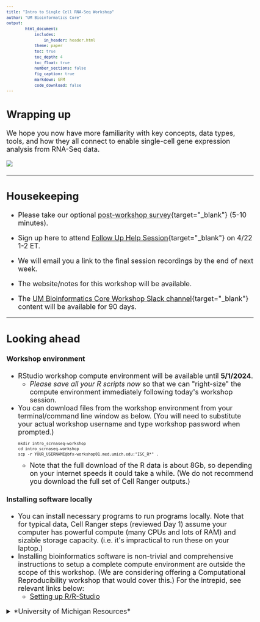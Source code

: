 ```yaml
---
title: "Intro to Single Cell RNA-Seq Workshop"
author: "UM Bioinformatics Core"
output:
        html_document:
            includes:
                in_header: header.html
            theme: paper
            toc: true
            toc_depth: 4
            toc_float: true
            number_sections: false
            fig_caption: true
            markdown: GFM
            code_download: false
---
```


<style type="text/css">

body, td {
   font-size: 18px;
}
code.r{
  font-size: 12px;
}
pre {
  font-size: 12px
}

a.external {
    background: url(images/external-link.png) center right no-repeat;
    padding-right: 13px;
}
</style>

## Wrapping up

We hope you now have more familiarity with key concepts, data types, tools, and how they all
connect to enable single-cell gene expression analysis from RNA-Seq data.

![](images/wayfinder/wayfinder_workshop_wrap_up.png)

---

## Housekeeping

- Please take our optional [post-workshop survey](https://forms.gle/mafY39iccNRoEAVZ8){target="_blank"} (5-10 minutes).

- Sign up here to attend [Follow Up Help Session](https://forms.gle/9ZxC3zj8EuFYXeos5){target="_blank"} on 4/22 1-2 ET.

- We will email you a link to the final session recordings by the end of next week.

- The website/notes for this workshop will be available.

- The [UM Bioinformatics Core Workshop Slack channel](https://umbioinfcoreworkshops.slack.com){target="_blank"} content will be available for 90 days.

---

## Looking ahead

#### Workshop environment
- RStudio workshop compute environment will be available until **5/1/2024**.
  - _Please save all your R scripts now_ so that we can "right-size" the compute environment immediately following today's workshop session.
- You can download files from the workshop environment from your terminal/command line window as below. 
  (You will need to substitute your actual workshop username and type workshop password when prompted.)
  ```
  mkdir intro_scrnaseq-workshop
  cd intro_scrnaseq-workshop
  scp -r YOUR_USERNAME@bfx-workshop01.med.umich.edu:"ISC_R*" .
  ```
  - Note that the full download of the R data is about 8Gb, so depending on your internet 
    speeds it could take a while. (We do not recommend you download the full set of Cell 
    Ranger outputs.)

#### Installing software locally
  - You can install necessary programs to run programs locally. Note
    that for typical data, Cell Ranger steps (reviewed Day 1) assume your 
    computer has powerful compute (many CPUs and lots of RAM) and sizable 
    storage capacity. (i.e. it's impractical to run these on your laptop.)
  - Installing bioinformatics software is non-trivial and comprehensive instructions
    to setup a complete compute environment are outside the scope of this workshop.
    (We are considering offering a Computational Reproducibility workshop that
    would cover this.) For the intrepid, see relevant links below:
    - [Setting up R/R-Studio](workshop_setup/setup_instructions_advanced.html)

<details>
<summary>*University of Michigan Resources*</summary>
- [UM CoderSpaces "office hours"](https://datascience.isr.umich.edu/events/coderspaces/){target="_blank"} and UM CoderSpaces Slack workspace. _(See "Useful Resources" section of the CoderSpaces page for instructions on how to join the CoderSpaces Slack workspace.)_
- Upcoming [UM Advanced Research Computing workshops](https://arc.umich.edu/events/){target="_blank"}.
- Advanced Research Computing (ARC) at University of Michigan hosts a
  high-performance computing (HPC) platform called _Great Lakes_ which combines
  high-end computers, fast/resilient storage, and pre-installed software.
  Great Lakes may be a good resource for folks who need to run the more compute
  intensive steps and a substantial block of compute and storage is subsidized
  by ARC making it essentially free to many UM researchers.
  - About [Great Lakes](https://arc.umich.edu/greatlakes/){target="_blank"}.
  - About the ARC [Research Computing Package](https://arc.umich.edu/umrcp/){target="_blank"}.
  - Videos on [getting started with Great Lakes](https://www.mivideo.it.umich.edu/channel/ARC-TS%2BTraining/181860561/){target="_blank"}. (Videos are available to UM folks.)


## Resources for continued learning
  - Learning bioinformatic analyses is more like a process than a task. Resources 
    to consider:
    - A CZI NDCN curated list of resources for [self-guided learning](https://ndcn.github.io/self-guided-learning/)
    - UM Bioinformatics Core links to [training resources/workshops](https://brcf.medicine.umich.edu/cores/bioinformatics-core/training/){target="_blank"}.
    - **Techniques in Bash and R**
      - Lesson plans from the UM Bioinformatics Core's recent [Computational Foundations Workshop](https://umich-brcf-bioinf.github.io/workshop-computational-foundations/main/html/){target="_blank"}.
      - Lessons and workshops in Bash / Git / R / Python : <a href="https://software-carpentry.org/lessons/" target="_blank">
        Software Carpentry</a>

    - **More info on NGS analysis**
      (A decidedly non-exhaustive list in no discernible order.)
      - Lesson plans from UM Bioinformatics Core's recent [RNA-Seq Demystified Workshop](https://umich-brcf-bioinf.github.io/workshop-rnaseq-demystified/main/html/){target="_blank"}. (Note this is for bulk RNA-Seq.)
      - Training materials from [Harvard Chan Bioinformatics Core](https://hbctraining.github.io/main/#advanced-topics-analysis-of-high-throughput-sequencing-ngs-data){target="_blank"}.
      - [Orchestrating Single-Cell Analysis with Bioconductor](https://bioconductor.org/books/3.12/OSCA/index.html){ target="_blank"}.
      - Welcome Sanger Instutute's [Analysis of single cell RNA-seq data](https://www.singlecellcourse.org/index.html){target="_blank"}.
      - In addition to maintaining the Seurat analysis platform, New York Genome
        Center's [Satija lab](https://satijalab.org/){target="_blank"} publishes
        many excellent step-by-step tutorials on single-cell analysis, e.g.
        [Seurat - Guided Clustering Tutorial](https://satijalab.org/seurat/articles/pbmc3k_tutorial){target="_blank"}.
        The Satija lab also hosts [Single Cell Genomics Day](https://satijalab.org/scgd24/){target="_blank"}, 
        a live-streamed annual symposium on emerging techniques in single-cell
        analysis.
      - Nayak, Richa, and Yasha Hasija. **“A hitchhiker's guide to single-cell transcriptomics and data analysis pipelines.”** 
        Genomics vol. 113,2 (2021): 606-619.<br/>
        https://pubmed.ncbi.nlm.nih.gov/33485955/
      - Luecken, Malte D, and Fabian J Theis. **“Current best practices in single-cell RNA-seq analysis: a tutorial.”**
        Molecular systems biology vol. 15,6 e8746. 19 Jun. 2019.<br/>
        https://pubmed.ncbi.nlm.nih.gov/31217225/
      - He, Jiangping et al. **“Practical bioinformatics pipelines for single-cell RNA-seq data analysis.”**
        Biophysics reports vol. 8,3 (2022): 158-169.<br/>
        https://www.ncbi.nlm.nih.gov/pmc/articles/PMC10189648/

    - For more context on the experiments and data we referenced during the workshop, see the source paper: <br/>
      Sorkin, Michael et al. **“Regulation of heterotopic ossification by monocytes in a mouse model of aberrant wound healing.”**
      Nature communications vol. 11,1 722. 5 Feb. 2020.<br/>
      <a class="external" href="https://pubmed.ncbi.nlm.nih.gov/32024825/" target="_blank">https://pubmed.ncbi.nlm.nih.gov/32024825/</a>


---

## Thank you to our sponsors

![](images/workshop_intro/sponsor_logos.png)

<br/>

## Thank you to/from the workshop team
| ![](images/headshots/headshot_cgates.jpg) | ![](images/headshots/headshot_mbradenb.jpg) | ![](images/headshots/headshot_rcavalca.jpg) | ![](images/headshots/headshot_damki.jpg) |
|:-:|:-:|:-:|:-:|
| **Chris (Gates)** | **Marci** | **Raymond** | **Dana** |
 ![](images/headshots/headshot_ncarruth.jpg) | ![](images/headshots/headshot_trsaari.jpg) | ![](images/headshots/headshot_csifuentes.jpg) |
| **Nick** | **Travis** | **Chris (Sifuentes)** |
![](images/headshots/headshot_mkdohert.jpg) | ![](images/headshots/headshot_okoues.jpg) | ![](images/headshots/headshot_phillipa.jpg) |
| **Matt** | **Olivia** | **Tricia** |
<br/>



Thank you for participating in our workshop. We welcome your questions and feedback now and in the future.

Bioinformatics Workshop Team

[bioinformatics-workshops@umich.edu](mailto:bioinformatics-workshops@umich.edu) <br/>
[UM BRCF Bioinformatics Core](https://medresearch.umich.edu/office-research/about-office-research/biomedical-research-core-facilities/bioinformatics-core){target="_blank"}
